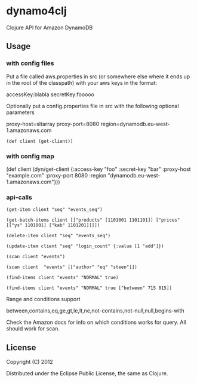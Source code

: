 # dynamo4clj

Clojure API for Amazon DynamoDB

## Usage

### with config files
Put a file called aws.properties in src (or somewhere else where it ends up in the root of the classpath) with your aws keys in the format:

accessKey:blabla
secretKey:fooooo

Optionally put a config.properties file in src with the following optional parameters

proxy-host=sltarray
proxy-port=8080
region=dynamodb.eu-west-1.amazonaws.com

    (def client (get-client))


### with config map 

(def client (dyn/get-client {:access-key "foo" :secret-key "bar" :proxy-host "example.com" :proxy-port 8080 :region "dynamodb.eu-west-1.amazonaws.com"}))

### api-calls 

    (get-item client "seq" "events_seq")

    (get-batch-items client [["products" [1101001 1101101]] ["prices" [["ys" 1101001] ["kab" 1101201]]]])

    (delete-item client "seq" "events_seq")

    (update-item client "seq" "login_count" {:value [1 "add"]})

    (scan client "events")

    (scan client  "events" [["author" "eq" "steen"]])

    (find-items client "events" "NORMAL" true)   

    (find-items client "events" "NORMAL" true ["between" 715 815])

Range and conditions support

between,contains,eq,ge,gt,le,lt,ne,not-contains,not-null,null,begins-with

Check the Amazon docs for info on which conditions works for query. All should work for scan.

## License

Copyright (C) 2012 

Distributed under the Eclipse Public License, the same as Clojure.
